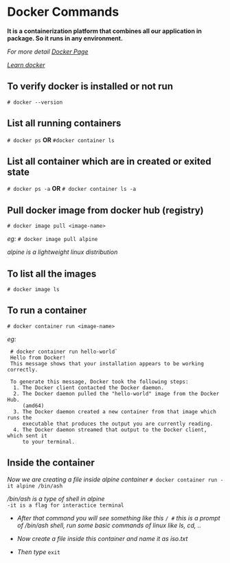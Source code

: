 # Docker Commands
 
**It is a containerization platform that combines all our application in package. So it runs in any environment.**
 
_For more detail [Docker Page](https://www.docker.com)_

_[Learn docker](https://training.play-with-docker.com)_

## To verify docker is installed or not run
 ```# docker --version```

## List all **running** containers
 ```# docker ps```  **OR**  ```#docker container ls```

## List all container which are in **created** or **exited** state
 ```# docker ps -a```  **OR**  ```# docker container ls -a```

## Pull docker image from docker hub (registry)
 ```# docker image pull <image-name>```

_eg:_
 ```# docker image pull alpine```

_alpine is a lightweight linux distribution_


## To list all the images
 ```# docker image ls```

## To run a container
 ```# docker container run <image-name>```

_eg:_
 ```
  # docker container run hello-world`
  Hello from Docker!
  This message shows that your installation appears to be working correctly.

  To generate this message, Docker took the following steps:
   1. The Docker client contacted the Docker daemon.
   2. The Docker daemon pulled the "hello-world" image from the Docker Hub.
      (amd64)
   3. The Docker daemon created a new container from that image which runs the
      executable that produces the output you are currently reading.
   4. The Docker daemon streamed that output to the Docker client, which sent it
      to your terminal.
 ```

## Inside the container
_Now we are creating a file inside alpine container_
```# docker container run -it alpine /bin/ash```

_/bin/ash is a type of shell in alpine_ <br>
`-it is a flag for interactice terminal`

 - _After that command you will see something like this_ `/ #` _this is a prompt of /bin/ash shell, run some basic  commands of linux like ls, cd, .._

 - _Now create a file inside this container and name it as iso.txt_
 - _Then type_ `exit`






